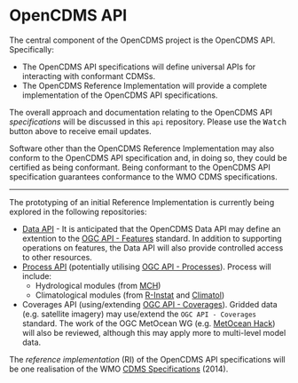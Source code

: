 # OpenCDMS API

The central component of the OpenCDMS project is the OpenCDMS API. Specifically:
- The OpenCDMS API specifications will define universal APIs for interacting with conformant CDMSs.
- The OpenCDMS Reference Implementation will provide a complete implementation of the OpenCDMS API specifications.

The overall approach and documentation relating to the OpenCDMS API *specifications* will be discussed in this `api` repository. Please use the <kbd>Watch</kbd> button above to receive email updates.

Software other than the OpenCDMS Reference Implementation may also conform to the OpenCDMS API specification and, in doing so,
they could be certified as being conformant. Being conformant to the OpenCDMS API specification
guarantees conformance to the WMO CDMS specifications.

---

The prototyping of an initial Reference Implementation is currently being explored in the following repositories:
- [Data API](https://github.com/opencdms/data-api/) - It is anticipated that the OpenCDMS Data API may define an extention to the [OGC API - Features](https://www.opengeospatial.org/standards/ogcapi-features) standard. In addition to supporting operations on features, the Data API will also provide controlled access to other resources.
- [Process API](https://github.com/opencdms/process-api/) (potentially utilising [OGC API - Processes](https://github.com/opengeospatial/wps-rest-binding)). Process will include:
  - Hydrological modules (from [MCH](http://www.wmo.int/pages/prog/hwrp/mch/))
  - Climatological modules (from [R-Instat](http://r-instat.org) and [Climatol](https://CRAN.R-project.org/package=climatol))
- Coverages API (using/extending [OGC API - Coverages](https://github.com/opengeospatial/ogc_api_coverages)). Gridded data (e.g. satellite imagery) may use/extend the `OGC API - Coverages` standard. The work of the OGC MetOcean WG (e.g. [
MetOcean Hack](https://www.opengeospatial.org/metoceanhack)) will also be reviewed, although this may apply more to multi-level model data.

The *reference implementation* (RI) of the OpenCDMS API specifications will be one realisation of the WMO [CDMS Specifications](https://library.wmo.int/index.php?lvl=notice_display&id=16300) (2014).
